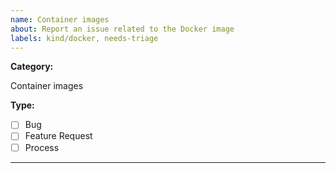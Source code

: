 ```yaml
---
name: Container images
about: Report an issue related to the Docker image
labels: kind/docker, needs-triage
---
```


**Category:**

Container images

**Type:**

- [ ] Bug
- [ ] Feature Request
- [ ] Process

---

<!-- 1. Please select the type of the issue from the list above. -->
<!-- 2. Please describe the issue below. -->
